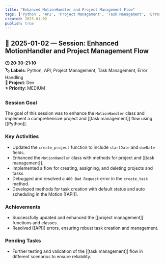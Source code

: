 ```yaml
---
title: "Enhanced MotionHandler and Project Management Flow"
tags: ['Python', 'API', 'Project Management', 'Task Management', 'Error Handling']
created: 2025-01-02
publish: true
---
```


## 📅 2025-01-02 — Session: Enhanced MotionHandler and Project Management Flow

**🕒 20:30–21:10**  
**🏷️ Labels**: Python, API, Project Management, Task Management, Error Handling  
**📂 Project**: Dev  
**⭐ Priority**: MEDIUM  


### Session Goal
The goal of this session was to enhance the `MotionHandler` class and implement a comprehensive project and [[task management]] flow using [[Python]].

### Key Activities
- Updated the `create_project` function to include `startDate` and `dueDate` fields.
- Enhanced the `MotionHandler` class with methods for project and [[task management]].
- Implemented a flow for creating, assigning, and deleting projects and tasks.
- Debugged and resolved a `400 Bad Request` error in the `create_task` method.
- Developed methods for task creation with default status and auto scheduling in the Motion [[API]].

### Achievements
- Successfully updated and enhanced the [[project management]] functions and classes.
- Resolved [[API]] errors, ensuring robust task creation and management.

### Pending Tasks
- Further testing and validation of the [[task management]] flow in different scenarios to ensure reliability.

